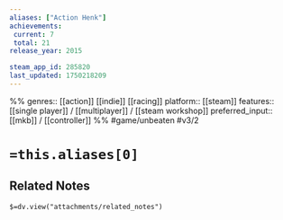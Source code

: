 ```yaml
---
aliases: ["Action Henk"]
achievements:
 current: 7
 total: 21
release_year: 2015

steam_app_id: 285820
last_updated: 1750218209
---
```

%%
genres:: [[action]] [[indie]] [[racing]]
platform:: [[steam]]
features:: [[single player]] / [[multiplayer]] / [[steam workshop]]
preferred_input:: [[mkb]] / [[controller]]
%%
#game/unbeaten
#v3/2

# `=this.aliases[0]`
## Related Notes
`$=dv.view("attachments/related_notes")`